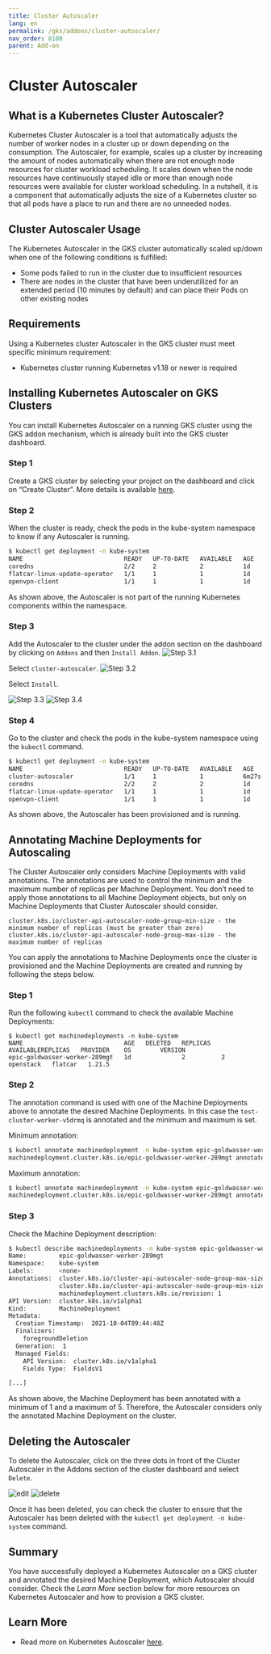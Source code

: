 ```yaml
---
title: Cluster Autoscaler
lang: en
permalink: /gks/addons/cluster-autoscaler/
nav_order: 8100
parent: Add-on
---
```

# Cluster Autoscaler

## What is a Kubernetes Cluster Autoscaler?

Kubernetes Cluster Autoscaler is a tool that automatically adjusts the number of worker nodes in a cluster up or down depending on the consumption. The Autoscaler, for example, scales up a cluster by increasing the amount of nodes automatically when there are not enough node resources for cluster workload scheduling. It scales down when the node resources have continuously stayed idle or more than enough node resources were available for cluster workload scheduling. In a nutshell, it is a component that automatically adjusts the size of a Kubernetes cluster so that all pods have a place to run and there are no unneeded nodes.

## Cluster Autoscaler Usage

The Kubernetes Autoscaler in the GKS cluster automatically scaled up/down when one of the following conditions is fulfilled:

* Some pods failed to run in the cluster due to insufficient resources
* There are nodes in the cluster that have been underutilized for an extended period (10 minutes by default) and can place their Pods on other existing nodes

## Requirements

Using a Kubernetes cluster Autoscaler in the GKS cluster must meet specific minimum requirement:

* Kubernetes cluster running Kubernetes v1.18 or newer is required

## Installing Kubernetes Autoscaler on GKS Clusters

You can install Kubernetes Autoscaler on a running GKS cluster using the GKS addon mechanism, which is already built into the GKS cluster dashboard.

### Step 1

Create a GKS cluster by selecting your project on the dashboard and click on “Create Cluster”. More details is available [here](/gks/clusterlifecycle/creatingacluster/).

### Step 2

When the cluster is ready, check the pods in the kube-system namespace to know if any Autoscaler is running.

```bash
$ kubectl get deployment -n kube-system
NAME                            READY   UP-TO-DATE   AVAILABLE   AGE
coredns                         2/2     2            2           1d
flatcar-linux-update-operator   1/1     1            1           1d
openvpn-client                  1/1     1            1           1d
```

As shown above, the Autoscaler is not part of the running Kubernetes components within the namespace.

### Step 3

Add the Autoscaler to the cluster under the addon section on the dashboard by clicking on  `Addons` and then `Install Addon`.
![Step 3.1](overview.png)

Select `cluster-autoscaler`.
![Step 3.2](select.png)

Select `Install`.

![Step 3.3](install.png)
![Step 3.4](installed.png)

### Step 4

Go to the cluster and check the pods in the kube-system namespace using the `kubectl` command.

```bash
$ kubectl get deployment -n kube-system
NAME                            READY   UP-TO-DATE   AVAILABLE   AGE
cluster-autoscaler              1/1     1            1           6m27s
coredns                         2/2     2            2           1d
flatcar-linux-update-operator   1/1     1            1           1d
openvpn-client                  1/1     1            1           1d
```

As shown above, the Autoscaler has been provisioned and is running.

## Annotating Machine Deployments for Autoscaling

The Cluster Autoscaler only considers Machine Deployments with valid annotations. The annotations are used to control the minimum and the maximum number of replicas per Machine Deployment. You don’t need to apply those annotations to all Machine Deployment objects, but only on Machine Deployments that Cluster Autoscaler should consider.

```
cluster.k8s.io/cluster-api-autoscaler-node-group-min-size - the minimum number of replicas (must be greater than zero)
cluster.k8s.io/cluster-api-autoscaler-node-group-max-size - the maximum number of replicas
```

You can apply the annotations to Machine Deployments once the  cluster is provisioned and the Machine Deployments are created and running by following the steps below.

### Step 1

Run the following `kubectl` command to check the available Machine Deployments:

```
$ kubectl get machinedeployments -n kube-system
NAME                            AGE   DELETED   REPLICAS   AVAILABLEREPLICAS   PROVIDER    OS        VERSION
epic-goldwasser-worker-289mgt   1d              2          2                   openstack   flatcar   1.21.5
```

### Step 2

The annotation command is used with one of the Machine Deployments above to annotate the desired Machine Deployments. In this case the `test-cluster-worker-v5drmq` is annotated and the minimum and maximum is set.

Minimum annotation:

```bash
$ kubectl annotate machinedeployment -n kube-system epic-goldwasser-worker-289mgt cluster.k8s.io/cluster-api-autoscaler-node-group-min-size="1"
machinedeployment.cluster.k8s.io/epic-goldwasser-worker-289mgt annotated
```

Maximum annotation:

```bash
$ kubectl annotate machinedeployment -n kube-system epic-goldwasser-worker-289mgt cluster.k8s.io/cluster-api-autoscaler-node-group-max-size="5"
machinedeployment.cluster.k8s.io/epic-goldwasser-worker-289mgt annotated
```

### Step 3

Check the Machine Deployment description:

```bash
$ kubectl describe machinedeployments -n kube-system epic-goldwasser-worker-289mgt
Name:         epic-goldwasser-worker-289mgt
Namespace:    kube-system
Labels:       <none>
Annotations:  cluster.k8s.io/cluster-api-autoscaler-node-group-max-size: 5
              cluster.k8s.io/cluster-api-autoscaler-node-group-min-size: 1
              machinedeployment.clusters.k8s.io/revision: 1
API Version:  cluster.k8s.io/v1alpha1
Kind:         MachineDeployment
Metadata:
  Creation Timestamp:  2021-10-04T09:44:48Z
  Finalizers:
    foregroundDeletion
  Generation:  1
  Managed Fields:
    API Version:  cluster.k8s.io/v1alpha1
    Fields Type:  FieldsV1

[...]
```

As shown above, the Machine Deployment has been annotated with a minimum of 1 and a maximum of 5. Therefore, the Autoscaler considers only the annotated Machine Deployment on the cluster.

## Deleting the Autoscaler

To delete the Autoscaler, click on the three dots in front of the Cluster Autoscaler in the Addons section of the cluster dashboard and select `Delete`.

![edit](edit.png)
![delete](delete.png)

Once it has been deleted, you can check the cluster to ensure that the Autoscaler has been deleted with the `kubectl get deployment -n kube-system` command.

## Summary

You have successfully deployed a Kubernetes Autoscaler on a GKS cluster and annotated the desired Machine Deployment, which Autoscaler should consider. Check the *Learn More* section below for more resources on Kubernetes Autoscaler and how to provision a GKS cluster.

## Learn More

* Read more on Kubernetes Autoscaler [here](https://github.com/kubernetes/autoscaler/blob/master/cluster-autoscaler/FAQ.md#what-is-cluster-autoscaler).
